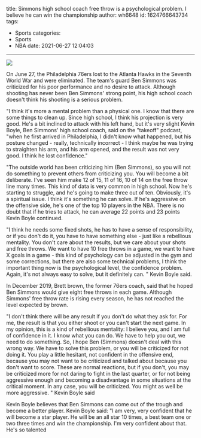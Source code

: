 title: Simmons high school coach  free throw is a psychological problem. I believe he can win the championship
author: wh6648
id: 1624766643734
tags: 
- Sports
categories: 
- Sports
- NBA
date: 2021-06-27 12:04:03
---
![](https://p2.itc.cn/q_70/images01/20210627/c0b90cd52bfe4ae1b108270d0cb5bd00.jpeg)


On June 27, the Philadelphia 76ers lost to the Atlanta Hawks in the Seventh World War and were eliminated. The team's guard Ben Simmons was criticized for his poor performance and no desire to attack. Although shooting has never been Ben Simmons' strong point, his high school coach doesn't think his shooting is a serious problem.

"I think it's more a mental problem than a physical one. I know that there are some things to clean up. Since high school, I think his projection is very good. He's a bit inclined to attack with his left hand, but it's very slight Kevin Boyle, Ben Simmons' high school coach, said on the "takeoff" podcast, "when he first arrived in Philadelphia, I didn't know what happened, but his posture changed - really, technically incorrect - I think maybe he was trying to straighten his arm, and his arm opened, and the result was not very good. I think he lost confidence."

"The outside world has been criticizing him (Ben Simmons), so you will not do something to prevent others from criticizing you. You will become a bit deliberate. I've seen him make 12 of 15, 11 of 16, 10 of 14 on the free throw line many times. This kind of data is very common in high school. Now he's starting to struggle, and he's going to make three out of ten. Obviously, it's a spiritual issue. I think it's something he can solve. If he's aggressive on the offensive side, he's one of the top 10 players in the NBA. There is no doubt that if he tries to attack, he can average 22 points and 23 points Kevin Boyle continued.

"I think he needs some fixed shots, he has to have a sense of responsibility, or if you don't do it, you have to have something else - just like a rebellious mentality. You don't care about the results, but we care about your shots and free throws. We want to have 10 free throws in a game, we want to have X goals in a game - this kind of psychology can be adjusted in the gym and some corrections, but there are also some technical problems, I think the important thing now is the psychological level, the confidence problem. Again, it's not always easy to solve, but it definitely can. " Kevin Boyle said.

In December 2019, Brett brown, the former 76ers coach, said that he hoped Ben Simmons would give eight free throws in each game. Although Simmons' free throw rate is rising every season, he has not reached the level expected by brown.

"I don't think there will be any result if you don't do what they ask for. For me, the result is that you either shoot or you can't start the next game. In my opinion, this is a kind of rebellious mentality: I believe you, and I am full of confidence in it. I know what you can do. We have to help you out, we need to do something. So, I hope Ben (Simmons) doesn't deal with this wrong way. We have to solve this problem, or you will be criticized for not doing it. You play a little hesitant, not confident in the offensive end, because you may not want to be criticized and talked about because you don't want to score. These are normal reactions, but if you don't, you may be criticized more for not daring to fight in the last quarter, or for not being aggressive enough and becoming a disadvantage in some situations at the critical moment. In any case, you will be criticized. You might as well be more aggressive. " Kevin Boyle said

Kevin Boyle believes that Ben Simmons can come out of the trough and become a better player. Kevin Boyle said: "I am very, very confident that he will become a star player. He will be an all star 10 times, a best team one or two three times and win the championship. I'm very confident about that. He's so talented

